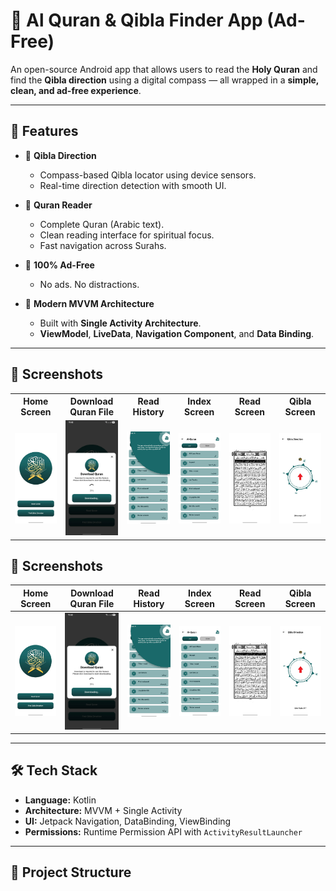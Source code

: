 # 📖 Al Quran & Qibla Finder App (Ad-Free)

An open-source Android app that allows users to read the **Holy Quran** and find the **Qibla direction** using a digital compass — all wrapped in a **simple, clean, and ad-free experience**.

---

## 🌟 Features

- 🕋 **Qibla Direction**
  - Compass-based Qibla locator using device sensors.
  - Real-time direction detection with smooth UI.

- 📖 **Quran Reader**
  - Complete Quran (Arabic text).
  - Clean reading interface for spiritual focus.
  - Fast navigation across Surahs.

- 🚫 **100% Ad-Free**
  - No ads. No distractions.

- 🎯 **Modern MVVM Architecture**
  - Built with **Single Activity Architecture**.
  - **ViewModel**, **LiveData**, **Navigation Component**, and **Data Binding**.

---
## 📱 Screenshots

<table>
  <tr>
    <th>Home Screen</th>
    <th>Download Quran File</th>
    <th>Read History</th>
    <th>Index Screen</th>
    <th>Read Screen</th>
    <th>Qibla Screen</th>
  </tr>
  <tr>
    <td><img src="screenshots/Screenshot_1.webp" width="200"/></td>
    <td><img src="screenshots/Screenshot_2.webp" width="200"/></td>
    <td><img src="screenshots/Screenshot_3.webp" width="200"/></td>
    <td><img src="screenshots/Screenshot_4.webp" width="200"/></td>
    <td><img src="screenshots/Screenshot_5.webp" width="200"/></td>
    <td><img src="screenshots/Screenshot_6.webp" width="200"/></td>
  </tr>
</table>


## 📱 Screenshots

| Home Screen | Download Quran File | Read History | Index Screen | Read Screen | Qibla Screen |
|-------------|----------------------|--------------|---------------|-------------|---------------|
| ![Home](screenshots/Screenshot_1.webp) | ![Download](screenshots/Screenshot_2.webp) | ![History](screenshots/Screenshot_3.webp) | ![Index](screenshots/Screenshot_4.webp) | ![Read](screenshots/Screenshot_5.webp) | ![Qibla](screenshots/Screenshot_6.webp) |



---

## 🛠 Tech Stack

- **Language:** Kotlin
- **Architecture:** MVVM + Single Activity
- **UI:** Jetpack Navigation, DataBinding, ViewBinding
- **Permissions:** Runtime Permission API with `ActivityResultLauncher`

---

## 🔧 Project Structure

